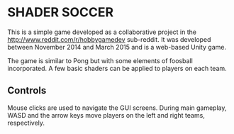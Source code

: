 # SHADER SOCCER

This is a simple game developed as a collaborative project in the http://www.reddit.com/r/hobbygamedev sub-reddit.  It was developed between November 2014 and March 2015 and is a web-based Unity game.

The game is similar to Pong but with some elements of foosball incorporated.  A few basic shaders can be applied to players on each team.

## Controls

Mouse clicks are used to navigate the GUI screens.  During main gameplay, WASD and the arrow keys move players on the left and right teams, respectively.
